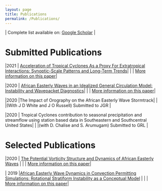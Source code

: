 ```yaml
---
layout: page
title: Publications
permalink: /Publications/
---
```





| Complete list available on: [Google Scholar](https://scholar.google.com/citations?user=lKUHkYIAAAAJ&hl=en&oi=ao) |








Submitted Publications
========================


|2021 | [Acceleration of Tropical Cyclones As a Proxy For Extratropical Interactions: Synoptic-Scale Patterns and Long-Term Trends](https://wcd.copernicus.org/preprints/wcd-2021-4/)|
| | [More information on this paper](../papers/2021/01/22/AT.html)|



|2020 | [African Easterly Waves in an Idealized General Circulation Model: Instability and Wavepacket Diagnostics](https://wcd.copernicus.org/preprints/wcd-2020-47/)|
| | [More information on this paper](../papers/2020/09/22/WA.html)|


|2020 |The Impact of Orography on the African Easterly Wave Stormtrack|
| |(With J D White and J O Russell)  Submitted to JGR |

|2020 | Tropical Cyclones contribution to seasonal precipitation and streamflow using station based data in Southeastern and Southcentral United States|
| |(with D. Chalise and S. Arumugam) Submitted to GRL |



Selected Publications
========================


|2020 | [The Potential Vorticity Structure and Dynamics of African Easterly Waves](https://journals.ametsoc.org/doi/10.1175/JAS-D-19-0019.1) |
| | [More information on this paper](../papers/2019/12/28/PV.html)|


| 2019 |[African Easterly Wave Dynamics in Convection Permitting Simulations: Rotational Stratiform Instability as a Conceptual Model](https://agupubs.onlinelibrary.wiley.com/doi/abs/10.1029/2019MS001706) |
| | [More information on this paper](../papers/2019/11/01/PU.html)|
